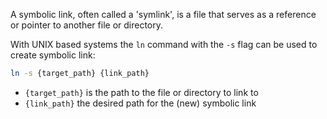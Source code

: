 A symbolic link, often called a 'symlink', is a file that serves as a reference or pointer to another file or directory.

With UNIX based systems the `ln` command with the `-s` flag can be used to create symbolic link:
```sh
ln -s {target_path} {link_path}
```
* `{target_path}` is the path to the file or directory to link to
* `{link_path}` the desired path for the (new) symbolic link
